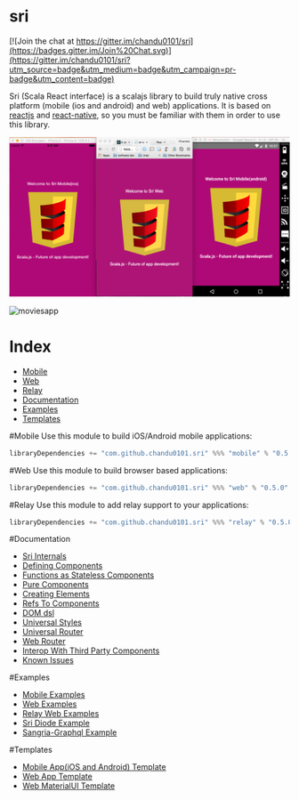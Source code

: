 # sri

[![Join the chat at https://gitter.im/chandu0101/sri](https://badges.gitter.im/Join%20Chat.svg)](https://gitter.im/chandu0101/sri?utm_source=badge&utm_medium=badge&utm_campaign=pr-badge&utm_content=badge)

Sri (Scala React interface) is a scalajs library to build truly native cross platform (mobile (ios and android) and web) applications. It is based on [reactjs](http://facebook.github.io/react/) and [react-native](https://facebook.github.io/react-native/), so you must be familiar with them in order to use this library.


![sri](/docs/sri.png)

![moviesapp](/docs/moviesapp.gif)

# Index
- [Mobile](#mobile)
- [Web](#web)
- [Relay](#relay)
- [Documentation](#documentation)
- [Examples](#examples)
- [Templates](#templates)

#Mobile
Use this module to build iOS/Android mobile applications:

```scala
libraryDependencies += "com.github.chandu0101.sri" %%% "mobile" % "0.5.0"
```

#Web
Use this module to build browser based applications:

```scala
libraryDependencies += "com.github.chandu0101.sri" %%% "web" % "0.5.0"
```

#Relay
Use this module to add relay support to your applications:
```scala
libraryDependencies += "com.github.chandu0101.sri" %%% "relay" % "0.5.0"
```
#Documentation
 - [Sri Internals](/docs/SriInternals.md)
 - [Defining Components](/docs/DefiningComponents.md)
 - [Functions as Stateless Components](/docs/StatelessFunctionComponents.md)
 - [Pure Components](/docs/PureComponents.md)
 - [Creating Elements](/docs/CreatingElements.md)
 - [Refs To Components](/docs/RefsToComponents.md)
 - [DOM dsl](/docs/DOMDSL.md)
 - [Universal Styles](/docs/UniversalStyles.md)
 - [Universal Router](/docs/UniversalRouter.md)
 - [Web Router](/docs/WebRouter.md)
 - [Interop With Third Party Components](/docs/InteropWithThirdParty.md)
 - [Known Issues](/docs/KnownIssues.md)
 
#Examples
  - [Mobile Examples](/mobile-examples)
  - [Web Examples](/web-examples)
  - [Relay Web Examples](/relay-web-examples)
  - [Sri Diode Example](https://github.com/chandu0101/sri-diode-example)
  - [Sangria-Graphql Example](https://github.com/chandu0101/sri-sangria-example)

#Templates
  - [Mobile App(iOS and Android) Template](https://github.com/chandu0101/sri-mobile-template)
  - [Web App Template](https://github.com/chandu0101/sri-web-template)
  - [Web MaterialUI Template](https://github.com/chandu0101/sri-web-materialui-template)
